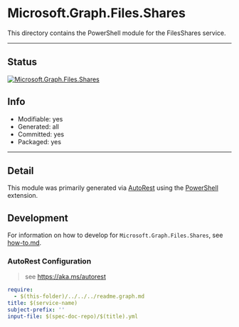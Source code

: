 <!-- region Generated -->
# Microsoft.Graph.Files.Shares
This directory contains the PowerShell module for the FilesShares service.

---
## Status
[![Microsoft.Graph.Files.Shares](https://img.shields.io/powershellgallery/v/Microsoft.Graph.Files.Shares.svg?style=flat-square&label=Microsoft.Graph.Files.Shares "Microsoft.Graph.Files.Shares")](https://www.powershellgallery.com/packages/Microsoft.Graph.Files.Shares/)

## Info
- Modifiable: yes
- Generated: all
- Committed: yes
- Packaged: yes

---
## Detail
This module was primarily generated via [AutoRest](https://github.com/Azure/autorest) using the [PowerShell](https://github.com/Azure/autorest.powershell) extension.

## Development
For information on how to develop for `Microsoft.Graph.Files.Shares`, see [how-to.md](how-to.md).
<!-- endregion -->

### AutoRest Configuration

> see https://aka.ms/autorest

``` yaml
require:
  - $(this-folder)/../../../readme.graph.md
title: $(service-name)
subject-prefix: ''
input-file: $(spec-doc-repo)/$(title).yml
```
